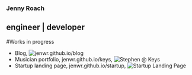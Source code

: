 ### Jenny Roach
## engineer | developer

#Works in progress

- Blog, ![jenwr.github.io/blog](../blog)
- Musician portfolio, jenwr.github.io/keys, ![Stephen @ Keys](../musicportfolio)
- Startup landing page, jenwr.github.io/startup, ![Startup Landing Page](../startup)


